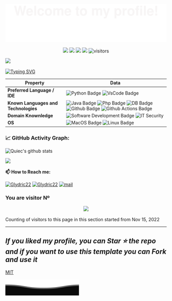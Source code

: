 ![](assets/Bottom_up.svg)

<!--   my-icons -->
<p align="center">
    <a href="https://github.com/Glydric22/Glydric22"><img src="https://img.shields.io/badge/status-updating-brightgreen.svg"></a>
    <a href="https://github.com/python/cpython"><img src="https://img.shields.io/badge/Python-3.10-FFD93F.svg"></a>
    <a href="https://github.com/Glydric22/Glydric22/stargazers"><img src="https://img.shields.io/github/stars/Glydric22/Glydric22.svg?logo=github"></a>
    <a href="https://github.com/Glydric22/Glydric22/network/members"><img src="https://img.shields.io/github/forks/Glydric22/Glydric22.svg?color=blue&logo=github"></a>
    <img src="https://visitor-badge.laobi.icu/badge?page_id=Glydric22.Glydric22" alt="visitors"/>   
</p>

<!--   my-header-img -->
![](./src/header_.png)

[![Typing SVG](https://readme-typing-svg.herokuapp.com?&center=true&vCenter=true&width=600&lines=+Welcome+to+my+Profile!;+I+am+Leonardo+Migliorelli;+Unicam+IT+student;Always+keep+learning+;+)](https://git.io/typing-svg)

Property | Data
--- | --- 
**Preferred Language / IDE**  |![Python Badge](https://img.shields.io/badge/-Python-FFD900?style=flat&logo=Python&logoColor=white) ![VsCode Badge](https://img.shields.io/badge/-vscode-2088FF?style=flat&logo=VisualStudioCode&logoColor=white)
**Known Languages and Technologies**  | ![Java Badge](https://img.shields.io/badge/-Java-2088FF?style=flat&logo=Java&logoColor=white) ![Php Badge](https://img.shields.io/badge/-PHP-2088FF?style=flat&logo=PHP&logoColor=white) ![DB Badge](https://img.shields.io/badge/MySql-0000ff.svg?logo=MySql&logoColor=white) ![Github Badge](https://img.shields.io/badge/-Github%20-2088FF?style=flat&logo=Github&logoColor=white) ![Github Actions Badge](https://img.shields.io/badge/-Git%20-2088FF?style=flat&logo=Git&logoColor=white)
**Domain Knownledge**  | ![Software Development Badge](https://img.shields.io/badge/-Software%20Development-FF6600?style=flat&logoColor=white) ![IT Security](https://img.shields.io/badge/-IT%20Security-FF6600?style=flat&logoColor=white)
**OS**  | ![MacOS Badge](https://img.shields.io/badge/MacOS-000000.svg?logo=apple) ![Linux Badge](https://img.shields.io/badge/Linux-000000?style=flat&logo=Linux&logoColor=white)


<!--   GitHub stats graph -->
### 📈 GitHub Activity Graph:

![Quiec's github stats](https://github-readme-stats.vercel.app/api/top-langs/?username=Glydric22&theme=radical&layout=compact)

<!-- ![Glydric22's github stats](https://github-readme-stats.vercel.app/api?username=Glydric22&show_icons=true&theme=radical&include_all_commits=true) -->

 <img src="https://github-readme-streak-stats.herokuapp.com/?user=Glydric22"></img>

<!--   profile-green-animate -->
<!-- ![](./profile-3d-contrib/profile-green-animate.svg) -->

**📫 How to Reach me:**
<p align="left">
<a href="https://twitter.com/Glydric22" target="blank"><img align="center" src="https://raw.githubusercontent.com/Glydric22/Glydric22/master/assets/twitter.svg" alt="Glydric22" height="40" width="40" /></a>
<a href="https://www.linkedin.com/in/Glydric22" target="blank"><img align="center" src="https://raw.githubusercontent.com/Glydric22/Glydric22/master/assets/linkedin.svg" alt="Glydric22" height="40" width="40" /></a>
<a href="mailto:leo.miglio@outlook.com" target="blank"><img align="center" src="https://raw.githubusercontent.com/Glydric22/Glydric22/master/assets/newmail.svg" alt="mail" height="40" width="40" /></a>
</p>

<!-- <div align="center">
<summary>:trophy: Github Profile Trophy</summary>
</div>

<p align="center"> 
<a href="https://github.com/ryo-ma/github-profile-trophy"><img src="https://github-profile-trophy.vercel.app/?username=BEPb" alt="BEPb" /></a> 
 </p> 

<img src="/github-metrics.svg" alt="Metrics" width="100%"> -->


### You are visitor Nº
<p align="center"> 
<img src="https://profile-counter.glitch.me/Glydric22/count.svg">  

Counting of visitors to this page in this section started from Nov 15, 2022


---
  *If you liked my profile, you can Star ⭐ the repo and if you want to use this template you can Fork and use it*
---

[MIT](LICENSE)
<!-- If you want to contribute to any of my repositories, feel free to submit PRs, issues and email me. Pick a slot if you'd like to meet me and chat about proposals and ideas - but make sure to describe the agenda -->
  
![](assets/Bottom_down.svg)
